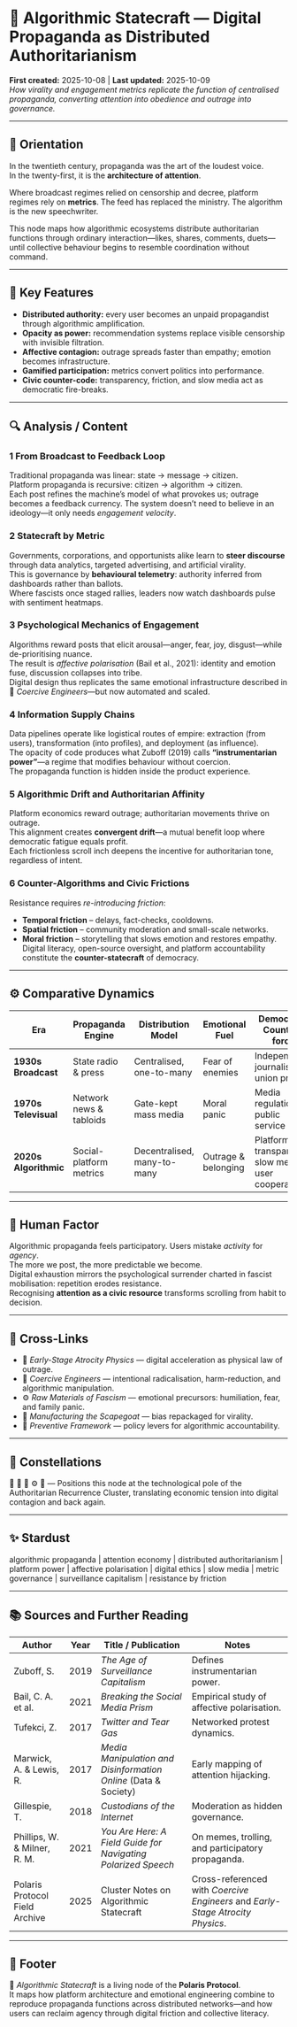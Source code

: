 # 📡 Algorithmic Statecraft — Digital Propaganda as Distributed Authoritarianism
**First created:** 2025-10-08  |  **Last updated:** 2025-10-09  
*How virality and engagement metrics replicate the function of centralised propaganda, converting attention into obedience and outrage into governance.*

---

## 🧭 Orientation  

In the twentieth century, propaganda was the art of the loudest voice.  
In the twenty-first, it is the **architecture of attention**.  

Where broadcast regimes relied on censorship and decree, platform regimes rely on **metrics**.  The feed has replaced the ministry.  The algorithm is the new speechwriter.  

This node maps how algorithmic ecosystems distribute authoritarian functions through ordinary interaction—likes, shares, comments, duets—until collective behaviour begins to resemble coordination without command.

---

## 🧩 Key Features  

- **Distributed authority:** every user becomes an unpaid propagandist through algorithmic amplification.  
- **Opacity as power:** recommendation systems replace visible censorship with invisible filtration.  
- **Affective contagion:** outrage spreads faster than empathy; emotion becomes infrastructure.  
- **Gamified participation:** metrics convert politics into performance.  
- **Civic counter-code:** transparency, friction, and slow media act as democratic fire-breaks.  

---

## 🔍 Analysis / Content  

### 1  From Broadcast to Feedback Loop  
Traditional propaganda was linear: state → message → citizen.  
Platform propaganda is recursive: citizen → algorithm → citizen.  
Each post refines the machine’s model of what provokes us; outrage becomes a feedback currency.  The system doesn’t need to believe in an ideology—it only needs *engagement velocity*.  

### 2  Statecraft by Metric  
Governments, corporations, and opportunists alike learn to **steer discourse** through data analytics, targeted advertising, and artificial virality.  
This is governance by **behavioural telemetry**: authority inferred from dashboards rather than ballots.  
Where fascists once staged rallies, leaders now watch dashboards pulse with sentiment heatmaps.  

### 3  Psychological Mechanics of Engagement  
Algorithms reward posts that elicit arousal—anger, fear, joy, disgust—while de-prioritising nuance.  
The result is *affective polarisation* (Bail et al., 2021): identity and emotion fuse, discussion collapses into tribe.  
Digital design thus replicates the same emotional infrastructure described in 👹 *Coercive Engineers*—but now automated and scaled.  

### 4  Information Supply Chains  
Data pipelines operate like logistical routes of empire: extraction (from users), transformation (into profiles), and deployment (as influence).  
The opacity of code produces what Zuboff (2019) calls **“instrumentarian power”**—a regime that modifies behaviour without coercion.  
The propaganda function is hidden inside the product experience.  

### 5  Algorithmic Drift and Authoritarian Affinity  
Platform economics reward outrage; authoritarian movements thrive on outrage.  
This alignment creates **convergent drift**—a mutual benefit loop where democratic fatigue equals profit.  
Each frictionless scroll inch deepens the incentive for authoritarian tone, regardless of intent.  

### 6  Counter-Algorithms and Civic Frictions  
Resistance requires *re-introducing friction*:  
- **Temporal friction** – delays, fact-checks, cooldowns.  
- **Spatial friction** – community moderation and small-scale networks.  
- **Moral friction** – storytelling that slows emotion and restores empathy.  
Digital literacy, open-source oversight, and platform accountability constitute the **counter-statecraft** of democracy.

---

## ⚙️ Comparative Dynamics  

| Era | Propaganda Engine | Distribution Model | Emotional Fuel | Democratic Counter-force |
|------|------------------|--------------------|----------------|--------------------------|
| **1930s Broadcast** | State radio & press | Centralised, one-to-many | Fear of enemies | Independent journalism, union press |
| **1970s Televisual** | Network news & tabloids | Gate-kept mass media | Moral panic | Media regulation, public service ethos |
| **2020s Algorithmic** | Social-platform metrics | Decentralised, many-to-many | Outrage & belonging | Platform transparency, slow media, user cooperatives |

---

## 🧠 Human Factor  

Algorithmic propaganda feels participatory.  Users mistake *activity* for *agency*.  
The more we post, the more predictable we become.  
Digital exhaustion mirrors the psychological surrender charted in fascist mobilisation: repetition erodes resistance.  
Recognising **attention as a civic resource** transforms scrolling from habit to decision.  

---

## 🔗 Cross-Links  

- 🧭 *Early-Stage Atrocity Physics* — digital acceleration as physical law of outrage.  
- 👹 *Coercive Engineers* — intentional radicalisation, harm-reduction, and algorithmic manipulation.  
- ⚙️ *Raw Materials of Fascism* — emotional precursors: humiliation, fear, and family panic.  
- 🧨 *Manufacturing the Scapegoat* — bias repackaged for virality.  
- 📜 *Preventive Framework* — policy levers for algorithmic accountability.  

---

## 🌌 Constellations  

📡 🧭 👹 ⚙️ 🧨 — Positions this node at the technological pole of the Authoritarian Recurrence Cluster, translating economic tension into digital contagion and back again.

---

## ✨ Stardust  

algorithmic propaganda | attention economy | distributed authoritarianism | platform power | affective polarisation | digital ethics | slow media | metric governance | surveillance capitalism | resistance by friction  

---

## 📚 Sources and Further Reading  

| Author | Year | Title / Publication | Notes |
|---------|------|---------------------|-------|
| Zuboff, S. | 2019 | *The Age of Surveillance Capitalism* | Defines instrumentarian power. |
| Bail, C. A. et al. | 2021 | *Breaking the Social Media Prism* | Empirical study of affective polarisation. |
| Tufekci, Z. | 2017 | *Twitter and Tear Gas* | Networked protest dynamics. |
| Marwick, A. & Lewis, R. | 2017 | *Media Manipulation and Disinformation Online* (Data & Society) | Early mapping of attention hijacking. |
| Gillespie, T. | 2018 | *Custodians of the Internet* | Moderation as hidden governance. |
| Phillips, W. & Milner, R. M. | 2021 | *You Are Here: A Field Guide for Navigating Polarized Speech* | On memes, trolling, and participatory propaganda. |
| Polaris Protocol Field Archive | 2025 | Cluster Notes on Algorithmic Statecraft | Cross-referenced with *Coercive Engineers* and *Early-Stage Atrocity Physics*. |

---

## 🏮 Footer  

📡 *Algorithmic Statecraft* is a living node of the **Polaris Protocol**.  
It maps how platform architecture and emotional engineering combine to reproduce propaganda functions across distributed networks—and how users can reclaim agency through digital friction and collective literacy.  
